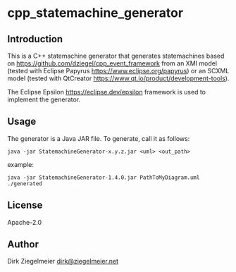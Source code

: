 # cpp_statemachine_generator

## Introduction

This is a C++ statemachine generator that generates statemachines based on <https://github.com/dziegel/cpp_event_framework> from an XMI model (tested with Eclipse Papyrus <https://www.eclipse.org/papyrus>) or an SCXML model (tested with QtCreator <https://www.qt.io/product/development-tools>).

The Eclipse Epsilon <https://eclipse.dev/epsilon> framework is used to implement the generator.

## Usage

The generator is a Java JAR file. To generate, call it as follows:

    java -jar StatemachineGenerator-x.y.z.jar <uml> <out_path>

example:

    java -jar StatemachineGenerator-1.4.0.jar PathToMyDiagram.uml ./generated

## License

Apache-2.0

## Author

Dirk Ziegelmeier <dirk@ziegelmeier.net>

